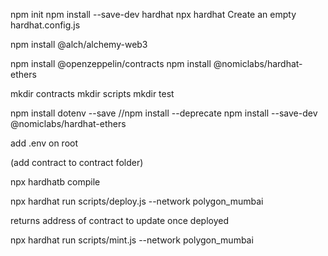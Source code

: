 npm init
npm install --save-dev hardhat
npx hardhat
 Create an empty hardhat.config.js

npm install @alch/alchemy-web3

npm install @openzeppelin/contracts
npm install @nomiclabs/hardhat-ethers


mkdir contracts
mkdir scripts
mkdir test

npm install dotenv --save
//npm install --deprecate
npm install --save-dev @nomiclabs/hardhat-ethers 
 

add .env on root

(add contract to contract folder)

npx hardhatb compile

npx hardhat run scripts/deploy.js --network polygon_mumbai

returns address of contract to update once deployed

npx hardhat run scripts/mint.js --network polygon_mumbai
